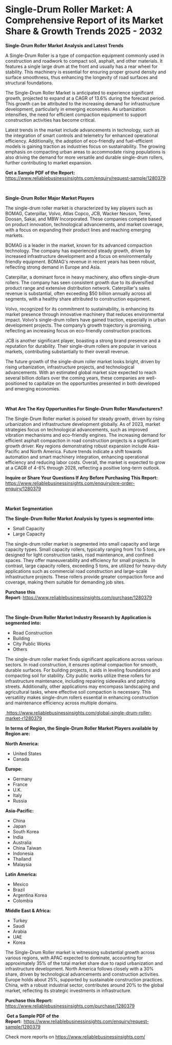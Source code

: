 <p><h1>Single-Drum Roller Market: A Comprehensive Report of its Market Share & Growth Trends 2025 - 2032</h1></p><p><strong>Single-Drum Roller Market Analysis and Latest Trends</strong></p>
<p><p>A Single-Drum Roller is a type of compaction equipment commonly used in construction and roadwork to compact soil, asphalt, and other materials. It features a single large drum at the front and usually has a rear wheel for stability. This machinery is essential for ensuring proper ground density and surface smoothness, thus enhancing the longevity of road surfaces and structural foundations.</p><p>The Single-Drum Roller Market is anticipated to experience significant growth, projected to expand at a CAGR of 13.6% during the forecast period. This growth can be attributed to the increasing demand for infrastructure development, particularly in emerging economies. As urbanization intensifies, the need for efficient compaction equipment to support construction activities has become critical.</p><p>Latest trends in the market include advancements in technology, such as the integration of smart controls and telemetry for enhanced operational efficiency. Additionally, the adoption of eco-friendly and fuel-efficient models is gaining traction as industries focus on sustainability. The growing emphasis on compacting urban areas to accommodate rising populations is also driving the demand for more versatile and durable single-drum rollers, further contributing to market expansion.</p></p>
<p><strong>Get a Sample PDF of the Report:&nbsp;</strong> <a href="https://www.reliablebusinessinsights.com/enquiry/request-sample/1280379?utm_campaign=3084&utm_medium=2&utm_source=Github&utm_content=ia&utm_term=24032025&utm_id=single-drum-roller">https://www.reliablebusinessinsights.com/enquiry/request-sample/1280379</a></p>
<p>&nbsp;</p>
<p><strong>Single-Drum Roller Major Market Players</strong></p>
<p><p>The single-drum roller market is characterized by key players such as BOMAG, Caterpillar, Volvo, Atlas Copco, JCB, Wacker Neuson, Terex, Doosan, Sakai, and MBW Incorporated. These companies compete based on product innovation, technological advancements, and market coverage, with a focus on expanding their product lines and reaching emerging markets.</p><p>BOMAG is a leader in the market, known for its advanced compaction technology. The company has experienced steady growth, driven by increased infrastructure development and a focus on environmentally friendly equipment. BOMAG's revenue in recent years has been robust, reflecting strong demand in Europe and Asia.</p><p>Caterpillar, a dominant force in heavy machinery, also offers single-drum rollers. The company has seen consistent growth due to its diversified product range and extensive distribution network. Caterpillar's sales revenue is substantial, often exceeding $50 billion annually across all segments, with a healthy share attributed to construction equipment.</p><p>Volvo, recognized for its commitment to sustainability, is enhancing its market presence through innovative machinery that reduces environmental impact. Volvo's single-drum rollers have gained traction, especially in urban development projects. The company’s growth trajectory is promising, reflecting an increasing focus on eco-friendly construction practices.</p><p>JCB is another significant player, boasting a strong brand presence and a reputation for durability. Their single-drum rollers are popular in various markets, contributing substantially to their overall revenue.</p><p>The future growth of the single-drum roller market looks bright, driven by rising urbanization, infrastructure projects, and technological advancements. With an estimated global market size expected to reach several billion dollars over the coming years, these companies are well-positioned to capitalize on the opportunities presented in both developed and emerging economies.</p></p>
<p>&nbsp;</p>
<p><strong>What Are The Key Opportunities For Single-Drum Roller Manufacturers?</strong></p>
<p><p>The Single-Drum Roller market is poised for steady growth, driven by rising urbanization and infrastructure development globally. As of 2023, market strategies focus on technological advancements, such as improved vibration mechanisms and eco-friendly engines. The increasing demand for efficient asphalt compaction in road construction projects is a significant growth driver. Key regions demonstrating robust expansion include Asia-Pacific and North America. Future trends indicate a shift towards automation and smart machinery integration, enhancing operational efficiency and reducing labor costs. Overall, the market is expected to grow at a CAGR of 4-6% through 2028, reflecting a positive long-term outlook.</p></p>
<p><strong>Inquire or Share Your Questions If Any Before Purchasing This Report:</strong> <a href="https://www.reliablebusinessinsights.com/enquiry/pre-order-enquiry/1280379?utm_campaign=3084&utm_medium=2&utm_source=Github&utm_content=ia&utm_term=24032025&utm_id=single-drum-roller">https://www.reliablebusinessinsights.com/enquiry/pre-order-enquiry/1280379</a></p>
<p>&nbsp;</p>
<p><strong>Market Segmentation</strong></p>
<p><strong>The Single-Drum Roller Market Analysis by types is segmented into:</strong></p>
<p><ul><li>Small Capacity</li><li>Large Capacity</li></ul></p>
<p><p>The single-drum roller market is segmented into small capacity and large capacity types. Small capacity rollers, typically ranging from 1 to 5 tons, are designed for light construction tasks, road maintenance, and confined spaces. They offer maneuverability and efficiency for small projects. In contrast, large capacity rollers, exceeding 5 tons, are utilized for heavy-duty applications such as commercial road construction and large-scale infrastructure projects. These rollers provide greater compaction force and coverage, making them suitable for demanding job sites.</p></p>
<p><strong>Purchase this Report:&nbsp;</strong><a href="https://www.reliablebusinessinsights.com/purchase/1280379?utm_campaign=3084&utm_medium=2&utm_source=Github&utm_content=ia&utm_term=24032025&utm_id=single-drum-roller">https://www.reliablebusinessinsights.com/purchase/1280379</a></p>
<p>&nbsp;</p>
<p><strong>The Single-Drum Roller Market Industry Research by Application is segmented into:</strong></p>
<p><ul><li>Road Construction</li><li>Building</li><li>City Public Works</li><li>Others</li></ul></p>
<p><p>The single-drum roller market finds significant applications across various sectors. In road construction, it ensures optimal compaction for smooth, durable surfaces. For building projects, it aids in leveling foundations and compacting soil for stability. City public works utilize these rollers for infrastructure maintenance, including repairing sidewalks and patching streets. Additionally, other applications may encompass landscaping and agricultural tasks, where effective soil compaction is necessary. This versatility makes single-drum rollers essential in enhancing construction and maintenance efficiency across multiple domains.</p></p>
<p><a href="https://www.reliablebusinessinsights.com/global-single-drum-roller-market-r1280379?utm_campaign=3084&utm_medium=2&utm_source=Github&utm_content=ia&utm_term=24032025&utm_id=single-drum-roller">&nbsp;https://www.reliablebusinessinsights.com/global-single-drum-roller-market-r1280379</a></p>
<p><strong>In terms of Region, the Single-Drum Roller Market Players available by Region are:</strong></p>
<p>
    <p> <strong> North America: </strong>
        <ul>
            <li>United States</li>
            <li>Canada</li>
        </ul>
        </p> 
    <p> <strong> Europe: </strong>
        <ul>
            <li>Germany</li>
            <li>France</li>
            <li>U.K.</li>
            <li>Italy</li>
            <li>Russia</li>
        </ul>
        </p> 
    <p> <strong> Asia-Pacific: </strong>
        <ul>
            <li>China</li>
            <li>Japan</li>
            <li>South Korea</li>
            <li>India</li>
            <li>Australia</li>
            <li>China Taiwan</li>
            <li>Indonesia</li>
            <li>Thailand</li>
            <li>Malaysia</li>
        </ul>
        </p> 
    <p> <strong> Latin America: </strong>
        <ul>
            <li>Mexico</li>
            <li>Brazil</li>
            <li>Argentina Korea</li>
            <li>Colombia</li>
        </ul>
        </p> 
    <p> <strong> Middle East & Africa: </strong>
        <ul>
            <li>Turkey</li>
            <li>Saudi</li>
            <li>Arabia</li>
            <li>UAE</li>
            <li>Korea</li>
        </ul>
    </p>
    </p>
<p><p>The Single-Drum Roller market is witnessing substantial growth across various regions, with APAC expected to dominate, accounting for approximately 35% of the total market share due to rapid urbanization and infrastructure development. North America follows closely with a 30% share, driven by technological advancements and construction activities. Europe holds about 25%, supported by sustainable construction practices. China, with a robust industrial sector, contributes around 20% to the global market, reflecting its strategic investments in infrastructure.</p></p>
<p><strong>Purchase this Report: </strong><a href="https://www.reliablebusinessinsights.com/purchase/1280379?utm_campaign=3084&utm_medium=2&utm_source=Github&utm_content=ia&utm_term=24032025&utm_id=single-drum-roller">https://www.reliablebusinessinsights.com/purchase/1280379</a></p>
<p>&nbsp;<strong>Get a Sample PDF of the Report:&nbsp;&nbsp;</strong><a href="https://www.reliablebusinessinsights.com/enquiry/request-sample/1280379?utm_campaign=3084&utm_medium=2&utm_source=Github&utm_content=ia&utm_term=24032025&utm_id=single-drum-roller">https://www.reliablebusinessinsights.com/enquiry/request-sample/1280379</a></p>
<p><strong></strong></p>
<p>Check more reports on <a href="https://www.reliablebusinessinsights.com/?utm_campaign=3084&utm_medium=2&utm_source=Github&utm_content=ia&utm_term=24032025&utm_id=single-drum-roller">https://www.reliablebusinessinsights.com/</a></p>
